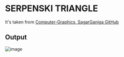 # SERPENSKI TRIANGLE

It's taken from [Computer-Graphics, SagarGaniga GitHub](https://github.com/SagarGaniga/computer-graphics)

## Output

![image](https://user-images.githubusercontent.com/46064269/235477064-3fc8e6cb-0f4a-4d42-acb4-39927ebd5810.png)
